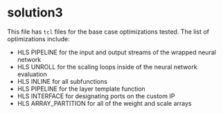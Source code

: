 # solution3

This file has `tcl` files for the base case optimizations tested. The list of optimizations include:

* HLS PIPELINE for the input and output streams of the wrapped neural network
* HLS UNROLL for the scaling loops inside of the neural network evaluation
* HLS INLINE for all subfunctions
* HLS PIPELINE for the layer template function
* HLS INTERFACE for designating ports on the custom IP
* HLS ARRAY_PARTITION for all of the weight and scale arrays
